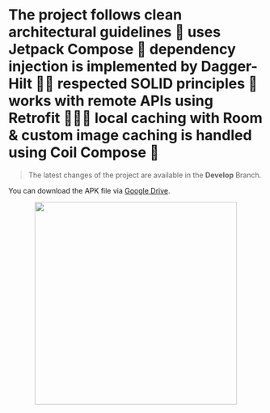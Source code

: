 # The project follows clean architectural guidelines 🧼 uses Jetpack Compose 🌈 dependency injection is implemented by Dagger-Hilt 🥷🏼 respected SOLID principles 🚧 works with remote APIs using Retrofit 👨🏼‍💻 local caching with Room & custom image caching is handled using Coil Compose 🍄

 > The latest changes of the project are available in the **Develop** Branch.

You can download the APK file via [Google Drive](https://drive.google.com/file/d/1-KtQGMDp67jaPs-YjU39_gO42LqnL0O1/view?usp=sharing).
<div align="center">
    <img src="[/screenshots/screen1.jpg](https://drive.google.com/file/d/10AhWvNIlsqdtpL6PUHRJUgpCyQOGBYQX/view?usp=sharing)" width="400px"</img> 
</div>




